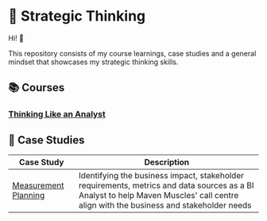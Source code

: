 # 💭 Strategic Thinking

Hi! 👋

This repository consists of my course learnings, case studies and a general mindset that showcases my strategic thinking skills.

## 📚 Courses

### [Thinking Like an Analyst](https://github.com/rohaanzuberi/Strategic_Thinking/blob/5da9847092d32464351c4d9c58f7ebf82c470e8b/Thinking_Like_An_Analyst_Course.md)

## 📑 Case Studies

| Case Study | Description |
| --- | --- |
| [Measurement Planning](https://github.com/rohaanzuberi/Thinking_Like_an_Analyst/blob/83c91fce5a3ae408eb632c52886c69b94b44e8b2/Case%20Study%20-%20Measurement%20Planning/README.md) | Identifying the business impact, stakeholder requirements, metrics and data sources as a BI Analyst to help Maven Muscles' call centre  align with the business and stakeholder needs |
